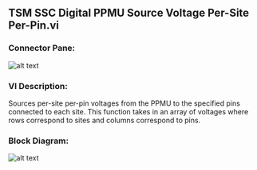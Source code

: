 ## **TSM SSC Digital PPMU Source Voltage Per-Site Per-Pin.vi**
### Connector Pane:
![alt text](/Instrument%20Control/Digital/PPMU/TSM%20SSC%20Digital%20PPMU%20Source%20Voltage%20Per-Site%20Per-Pin.vic.png "TSM SSC Digital PPMU Source Voltage Per-Site Per-Pin.vi connector pane")

### VI Description:
Sources per-site per-pin voltages from the PPMU to the specified pins connected to each site. This  function takes in an array of voltages where rows correspond to sites and columns correspond to pins.

### Block Diagram:
![alt text](/Instrument%20Control/Digital/PPMU/TSM%20SSC%20Digital%20PPMU%20Source%20Voltage%20Per-Site%20Per-Pin.vid.png "TSM SSC Digital PPMU Source Voltage Per-Site Per-Pin.vi block diagram")
